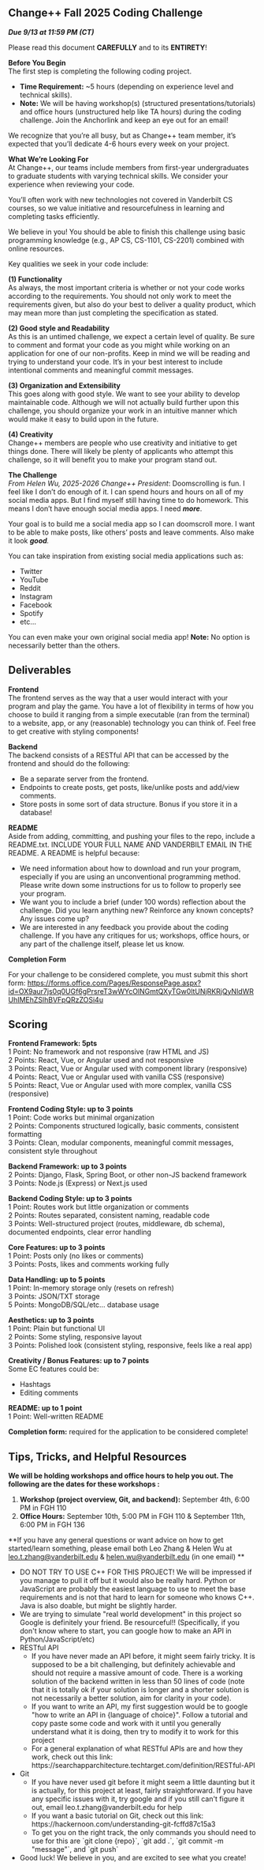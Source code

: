 ## Change++ Fall 2025 Coding Challenge

***Due 9/13 at 11:59 PM (CT)***

Please read this document **CAREFULLY** and to its **ENTIRETY**\!

**Before You Begin**  
The first step is completing the following coding project. 

* **Time Requirement:** \~5 hours (depending on experience level and technical skills).  
* **Note:** We will be having workshop(s) (structured presentations/tutorials) and office hours (unstructured help like TA hours) during the coding challenge. Join the Anchorlink and keep an eye out for an email\!

We recognize that you’re all busy, but as Change++ team member, it’s expected that you’ll dedicate 4-6 hours every week on your project.

**What We’re Looking For**  
At Change++, our teams include members from first-year undergraduates to graduate students with varying technical skills. We consider your experience when reviewing your code.

You’ll often work with new technologies not covered in Vanderbilt CS courses, so we value initiative and resourcefulness in learning and completing tasks efficiently.

We believe in you! You should be able to finish this challenge using basic programming knowledge (e.g., AP CS, CS-1101, CS-2201) combined with online resources.

Key qualities we seek in your code include:

**(1) Functionality**  
As always, the most important criteria is whether or not your code works according to the requirements. You should not only work to meet the requirements given, but also do your best to deliver a quality product, which may mean more than just completing the specification as stated.

**(2) Good style and Readability**  
As this is an untimed challenge, we expect a certain level of quality. Be sure to comment and format your code as you might while working on an application for one of our non-profits. Keep in mind we will be reading and trying to understand your code. It’s in your best interest to include intentional comments and meaningful commit messages.

**(3) Organization and Extensibility**  
This goes along with good style. We want to see your ability to develop maintainable code. Although we will not actually build further upon this challenge, you should organize your work in an intuitive manner which would make it easy to build upon in the future.

**(4) Creativity**  
Change++ members are people who use creativity and initiative to get things done. There will likely be plenty of applicants who attempt this challenge, so it will benefit you to make your program stand out.

**The Challenge**  
*From Helen Wu, 2025-2026 Change++ President*: Doomscrolling is fun. I feel like I don’t do enough of it. I can spend hours and hours on all of my social media apps. But I find myself still having time to do homework. This means I don’t have enough social media apps. I need ***more***.

Your goal is to build me a social media app so I can doomscroll more. I want to be able to make posts, like others’ posts and leave comments. Also make it look ***good**.*

You can take inspiration from existing social media applications such as: 

* Twitter  
* YouTube  
* Reddit  
* Instagram  
* Facebook  
* Spotify  
* etc…

You can even make your own original social media app\! **Note:** No option is necessarily better than the others.

## Deliverables 
**Frontend**  
The frontend serves as the way that a user would interact with your program and play the game. You have a lot of flexibility in terms of how you choose to build it ranging from a simple executable (ran from the terminal) to a website, app, or any (reasonable) technology you can think of. Feel free to get creative with styling components\!

**Backend**  
The backend consists of a RESTful API that can be accessed by the frontend and should do the following:

* Be a separate server from the frontend.  
* Endpoints to create posts, get posts, like/unlike posts and add/view comments.  
* Store posts in some sort of data structure. Bonus if you store it in a database\!

**README**  
Aside from adding, committing, and pushing your files to the repo, include a README.txt. INCLUDE YOUR FULL NAME AND VANDERBILT EMAIL IN THE README. A README is helpful because:

* We need information about how to download and run your program, especially if you are using an unconventional programming method. Please write down some instructions for us to follow to properly see your program.  
* We want you to include a brief (under 100 words) reflection about the challenge. Did you learn anything new? Reinforce any known concepts? Any issues come up?  
* We are interested in any feedback you provide about the coding challenge. If you have any critiques for us; workshops, office hours, or any part of the challenge itself, please let us know.

**Completion Form**

For your challenge to be considered complete, you must submit this short form: 
https://forms.office.com/Pages/ResponsePage.aspx?id=OX9aur7js0q0UGf6gPrsreT3wWYcOlNGmtQXyTGw0ltUNjRKRjQyNldWRUhIMEhZSlhBVFpQRzZOSi4u


## Scoring

**Frontend Framework: 5pts**  
1 Point: No framework and not responsive (raw HTML and JS)  
2 Points: React, Vue, or Angular used and not responsive  
3 Points: React, Vue or Angular used with component library (responsive)  
4 Points: React, Vue or Angular used with vanilla CSS (responsive)  
5 Points: React, Vue or Angular used with more complex, vanilla CSS (responsive)

**Frontend Coding Style: up to 3 points**  
1 Point: Code works but minimal organization  
2 Points: Components structured logically, basic comments, consistent formatting  
3 Points: Clean, modular components, meaningful commit messages, consistent style throughout

**Backend Framework: up to 3 points**  
2 Points: Django, Flask, Spring Boot, or other non-JS backend framework  
3 Points: Node.js (Express) or Next.js used

**Backend Coding Style: up to 3 points**  
1 Point: Routes work but little organization or comments  
2 Points: Routes separated, consistent naming, readable code  
3 Points: Well-structured project (routes, middleware, db schema), documented endpoints, clear error handling

**Core Features: up to 3 points**  
1 Point: Posts only (no likes or comments)  
3 Points: Posts, likes and comments working fully

**Data Handling: up to 5 points**  
1 Point: In-memory storage only (resets on refresh)  
3 Points: JSON/TXT storage  
5 Points: MongoDB/SQL/etc… database usage

**Aesthetics: up to 3 points**  
1 Point: Plain but functional UI  
2 Points: Some styling, responsive layout  
3 Points: Polished look (consistent styling, responsive, feels like a real app)

**Creativity / Bonus Features: up to 7 points**  
Some EC features could be:

* Hashtags  
* Editing comments

**README: up to 1 point**  
1 Point: Well-written README

**Completion form:** required for the application to be considered complete!


## Tips, Tricks, and Helpful Resources

**We will be holding workshops and office hours to help you out. The following are the dates for these workshops :**
1. **Workshop (project overview, Git, and backend):** September 4th, 6:00 PM in FGH 110
2. **Office Hours:** September 10th, 5:00 PM in FGH 110 & September 11th, 6:00 PM in FGH 136

**If you have any general questions or want advice on how to get started/learn something, please email both Leo Zhang & Helen Wu at leo.t.zhang@vanderbilt.edu & helen.wu@vanderbilt.edu (in one email) **

<ul>
  <li>DO NOT TRY TO USE C++ FOR THIS PROJECT! We will be impressed if you manage to pull it off but it would also be really hard. Python or JavaScript are probably the easiest language to use to meet the base requirements and is not that hard to learn for someone who knows C++. Java is also doable, but might be slightly harder.</li>
  <li>We are trying to simulate "real world development" in this project so Google is definitely your friend. Be resourceful!! (Specifically, if you don't know where to start, you can google how to make an API in Python/JavaScript/etc)</li>
  <li>RESTful API
    <ul>
      <li>If you have never made an API before, it might seem fairly tricky. It is supposed to be a bit challenging, but definitely achievable and should not require a massive amount of code. There is a working solution of the backend written in less than 50 lines of code (note that it is totally ok if your solution is longer and a shorter solution is not necessarily a better solution, aim for clarity in your code).</li>
      <li>If you want to write an API, my first suggestion would be to google "how to write an API in {language of choice}". Follow a tutorial and copy paste some code and work with it until you generally understand what it is doing, then try to modify it to work for this project</li>
      <li>For a general explanation of what RESTful APIs are and how they work, check out this link: https://searchapparchitecture.techtarget.com/definition/RESTful-API</li>
    </ul>
  </li>
  <li>Git
    <ul>
      <li>If you have never used git before it might seem a little daunting but it is actually, for this project at least, fairly straightforward. If you have any specific issues with it, try google and if you still can't figure it out, email leo.t.zhang@vanderbilt.edu for help</li>
      <li>If you want a basic tutorial on Git, check out this link: https://hackernoon.com/understanding-git-fcffd87c15a3</li>
      <li>To get you on the right track, the only commands you should need to use for this are `git clone {repo}`, `git add .`, `git commit -m "message"`, and `git push`</li>
    </ul>
  </li>
  <li>Good luck! We believe in you, and are excited to see what you create!</li>
</ul>


